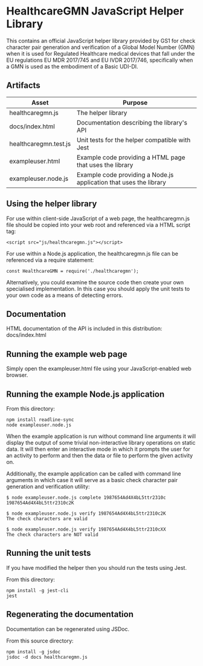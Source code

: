 HealthcareGMN JavaScript Helper Library
=======================================

This contains an official JavaScript helper library provided by GS1 for check
character pair generation and verification of a Global Model Number (GMN) when
it is used for Regulated Healthcare medical devices that fall under the EU
regulations EU MDR 2017/745 and EU IVDR 2017/746, specifically when a GMN is
used as the embodiment of a Basic UDI-DI.

Artifacts
---------

| Asset                 | Purpose                                                            |
| --------------------- | ------------------------------------------------------------------ |
| healthcaregmn.js      | The helper library                                                 |
| docs/index.html       | Documentation describing the library's API                         |
| healthcaregmn.test.js | Unit tests for the helper compatible with Jest                     |
| exampleuser.html      | Example code providing a HTML page that uses the library           |
| exampleuser.node.js   | Example code providing a Node.js application that uses the library |


Using the helper library
------------------------

For use within client-side JavaScript of a web page, the healthcaregmn.js
file should be copied into your web root and referenced via a HTML script tag:

    <script src="js/healthcaregmn.js"></script>

For use within a Node.js application, the healthcaregmn.js file can be
referenced via a require statement:

    const HealthcareGMN = require('./healthcaregmn');

Alternatively, you could examine the source code then create your own
specialised implementation. In this case you should apply the unit tests to
your own code as a means of detecting errors.


Documentation
-------------

HTML documentation of the API is included in this distribution: docs/index.html


Running the example web page
----------------------------

Simply open the exampleuser.html file using your JavaScript-enabled web
browser.


Running the example Node.js application
---------------------------------------

From this directory:

    npm install readline-sync
    node exampleuser.node.js

When the example application is run without command line arguments it will
display the output of some trivial non-interactive library operations on static
data. It will then enter an interactive mode in which it prompts the user for
an activity to perform and then the data or file to perform the given activity
on.

Additionally, the example application can be called with command line arguments
in which case it will serve as a basic check character pair generation and
verification utility:

    $ node exampleuser.node.js complete 1987654Ad4X4bL5ttr2310c
    1987654Ad4X4bL5ttr2310c2K

    $ node exampleuser.node.js verify 1987654Ad4X4bL5ttr2310c2K
    The check characters are valid

    $ node exampleuser.node.js verify 1987654Ad4X4bL5ttr2310cXX
    The check characters are NOT valid


Running the unit tests
----------------------

If you have modified the helper then you should run the tests using Jest.

From this directory:

    npm install -g jest-cli
    jest


Regenerating the documentation
-------------------------------

Documentation can be regenerated using JSDoc.

From this source directory:

    npm install -g jsdoc
    jsdoc -d docs healthcaregmn.js
